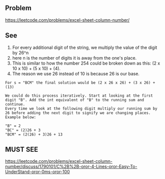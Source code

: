 ## Problem

https://leetcode.com/problems/excel-sheet-column-number/

## See

1. For every additional digit of the string, we multiply the value of the digit by 26^n
2. here n is the number of digits it is away from the one's place.
3. This is similar to how the number 254 could be broken down as this:
   (2 x 10 x 10) + (5 x 10) + (4).
4. The reason we use 26 instead of 10 is because 26 is our base.

```
For s = "BCM" the final solution would be (2 x 26 x 26) + (3 x 26) + (13)

We could do this process iteratively. Start at looking at the first digit "B". Add the int equivalent of "B" to the running sum and continue.
Every time we look at the following digit multiply our running sum by 26 before adding the next digit to signify we are changing places. Example below:

"B" = 2
"BC" = (2)26 + 3
"BCM" = (2(26) + 3)26 + 13
```

## MUST SEE

https://leetcode.com/problems/excel-sheet-column-number/discuss/1790101/C%2B%2B-oror-4-Lines-oror-Easy-To-UnderStand-oror-0ms-oror-100
